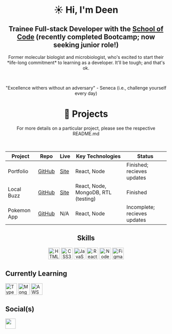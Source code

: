 <h1 align='center'>☀️ Hi, I'm Deen</h1>

<h2 align='center'> Trainee Full-stack Developer with the <a href='https://www.schoolofcode.co.uk/'>School of Code</a> (recently completed Bootcamp; now seeking junior role!) </h2>

<p align='center'>Former molecular biologist and microbiologist, who's excited to start their *life-long commitment* to learning as a developer. It'll be tough; and that's ok.</p>
<br>
<p align='center'>"Excellence withers without an adversary" - Seneca (i.e., challenge yourself every day)</p>

<h1 align="center">💼 Projects</h1>
<p align="center">
For more details on a particular project, please see the respective README.md
</p>
<br>

<div align="center">

 
|   Project  | Repo | Live | Key Technologies | Status |
|------------|------|------|------------------|-|
|  Portfolio | [GitHub](https://github.com/Deen-q/portfolio-site) | [Site](https://deen-q.vercel.app/)| React, Node |Finished; recieves updates|
| Local Buzz | [GitHub](https://github.com/Deen-q/SwampySyntax)   |[Site](https://local-buzz.netlify.app/homepage)| React, Node, MongoDB, RTL (testing) | Finished |
| Pokemon App| [GitHub](https://github.com/Deen-q/pokemonApp)     |                      N/A                      | React, Node | Incomplete; recieves updates |

</div>

<div style="text-align: center;">
  <h2>Skills</h2>
  <p>
    <a href="https://developer.mozilla.org/en-US/docs/Glossary/HTML5" target="_blank" rel="noreferrer"><img src="https://raw.githubusercontent.com/danielcranney/readme-generator/main/public/icons/skills/html5-colored.svg" width="36" height="36" alt="HTML5" /></a>
    <a href="https://www.w3.org/TR/CSS/#css" target="_blank" rel="noreferrer"><img src="https://raw.githubusercontent.com/danielcranney/readme-generator/main/public/icons/skills/css3-colored.svg" width="36" height="36" alt="CSS3" /></a>
    <a href="https://developer.mozilla.org/en-US/docs/Web/JavaScript" target="_blank" rel="noreferrer"><img src="https://raw.githubusercontent.com/danielcranney/readme-generator/main/public/icons/skills/javascript-colored.svg" width="36" height="36" alt="JavaScript" /></a>
    <a href="https://reactjs.org/" target="_blank" rel="noreferrer"><img src="https://raw.githubusercontent.com/danielcranney/readme-generator/main/public/icons/skills/react-colored.svg" width="36" height="36" alt="React" /></a>
    <a href="https://nodejs.org/en/" target="_blank" rel="noreferrer"><img src="https://raw.githubusercontent.com/danielcranney/readme-generator/main/public/icons/skills/nodejs-colored.svg" width="36" height="36" alt="NodeJS" /></a>
    <a href="https://www.figma.com/" target="_blank" rel="noreferrer"><img src="https://raw.githubusercontent.com/danielcranney/readme-generator/main/public/icons/skills/figma-colored.svg" width="36" height="36" alt="Figma" /></a>
  </p>
</div> <!-- end of skills-icons div -->

<h2>Currently Learning</h2>
 <p>
  <a href="https://www.typescriptlang.org/" target="_blank" rel="noreferrer"><img src="https://raw.githubusercontent.com/danielcranney/readme-generator/main/public/icons/skills/typescript-colored.svg" width="36" height="36" alt="TypeScript" /></a>
  <a href="https://www.mongodb.com/" target="_blank" rel="noreferrer"><img src="https://raw.githubusercontent.com/danielcranney/readme-generator/main/public/icons/skills/mongodb-colored.svg" width="36" height="36" alt="MongoDB" /></a>
  <a href="https://aws.amazon.com/" target="_blank" rel="noreferrer"><img src="https://raw.githubusercontent.com/danielcranney/readme-generator/main/public/icons/skills/aws.svg" width="36" height="36" alt="AWS" /></a>
 </p>

<h2>Social(s)</h2>
 <p>
  <a href="https://www.linkedin.com/in/deen-qureshi/" target="_blank" rel="noreferrer"><img src="https://raw.githubusercontent.com/danielcranney/readme-generator/main/public/icons/socials/linkedin.svg" width="32" height="32" />   </a>
 </p>

